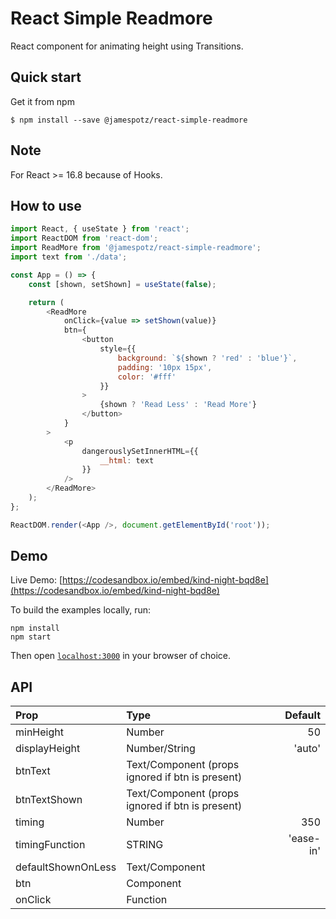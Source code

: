 # React Simple Readmore

React component for animating height using Transitions.

## Quick start

Get it from npm

```
$ npm install --save @jamespotz/react-simple-readmore
```

## Note

For React >= 16.8 because of Hooks.

## How to use

```js
import React, { useState } from 'react';
import ReactDOM from 'react-dom';
import ReadMore from '@jamespotz/react-simple-readmore';
import text from './data';

const App = () => {
	const [shown, setShown] = useState(false);

	return (
		<ReadMore
			onClick={value => setShown(value)}
			btn={
				<button
					style={{
						background: `${shown ? 'red' : 'blue'}`,
						padding: '10px 15px',
						color: '#fff'
					}}
				>
					{shown ? 'Read Less' : 'Read More'}
				</button>
			}
		>
			<p
				dangerouslySetInnerHTML={{
					__html: text
				}}
			/>
		</ReadMore>
	);
};

ReactDOM.render(<App />, document.getElementById('root'));
```

## Demo

Live Demo: [https://codesandbox.io/embed/kind-night-bqd8e](https://codesandbox.io/embed/kind-night-bqd8e)

To build the examples locally, run:

```
npm install
npm start
```

Then open [`localhost:3000`](http://localhost:3000) in your browser of choice.

## API

| Prop               | Type                                             |   Default |
| :----------------- | :----------------------------------------------- | --------: |
| minHeight          | Number                                           |        50 |
| displayHeight      | Number/String                                    |    'auto' |
| btnText            | Text/Component (props ignored if btn is present) |           |
| btnTextShown       | Text/Component (props ignored if btn is present) |           |
| timing             | Number                                           |       350 |
| timingFunction     | STRING                                           | 'ease-in' |
| defaultShownOnLess | Text/Component                                   |           |
| btn                | Component                                        |           |
| onClick            | Function                                         |           |
